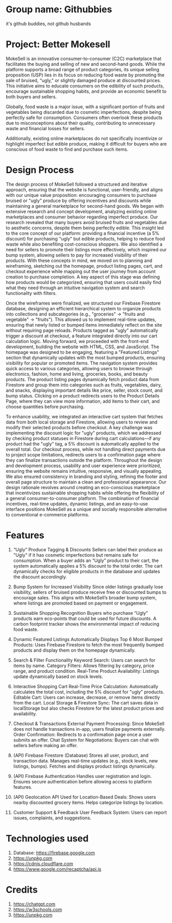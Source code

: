# Group name: Githubbies
it's github buddies, not github husbands

# Project: Better Mokesell
MokeSell is an innovative consumer-to-consumer (C2C) marketplace that facilitates the buying and selling of new and second-hand goods. While the platform supports a broad range of product categories, its unique selling proposition (USP) lies in its focus on reducing food waste by promoting the sale of bruised, “ugly,” or slightly damaged produce at discounted prices. This initiative aims to educate consumers on the edibility of such products, encourage sustainable shopping habits, and provide an economic benefit to both buyers and sellers.

Globally, food waste is a major issue, with a significant portion of fruits and vegetables being discarded due to cosmetic imperfections, despite being perfectly safe for consumption. Consumers often overlook these products due to misconceptions about their quality, contributing to unnecessary waste and financial losses for sellers.

Additionally, existing online marketplaces do not specifically incentivize or highlight imperfect but edible produce, making it difficult for buyers who are conscious of food waste to find and purchase such items.

# Design Process
The design process of MokeSell followed a structured and iterative approach, ensuring that the website is functional, user-friendly, and aligns with our unique value proposition: encouraging consumers to purchase bruised or "ugly" produce by offering incentives and discounts while maintaining a general marketplace for second-hand goods. We began with extensive research and concept development, analyzing existing online marketplaces and consumer behavior regarding imperfect produce. Our research revealed that many buyers avoid bruised fruits and vegetables due to aesthetic concerns, despite them being perfectly edible. This insight led to the core concept of our platform: providing a financial incentive (a 5% discount) for purchasing "ugly" but edible products, helping to reduce food waste while also benefiting cost-conscious shoppers. We also identified a need for sellers to promote their listings more effectively, which inspired our bump system, allowing sellers to pay for increased visibility of their products. With these concepts in mind, we moved on to planning and wireframing, sketching out the homepage, product listing pages, cart, and checkout experience while mapping out the user journey from account creation to purchase completion. A key aspect of this stage was defining how products would be categorized, ensuring that users could easily find what they need through an intuitive navigation system and search functionality with filters.

Once the wireframes were finalized, we structured our Firebase Firestore database, designing an efficient hierarchical system to organize products into collections and subcategories (e.g., "groceries" → "fruits and vegetable" → "fruits"). This allowed us to implement real-time updates, ensuring that newly listed or bumped items immediately reflect on the site without requiring page reloads. Products tagged as "ugly" automatically trigger a discount at checkout, a feature integrated directly into our cart calculation logic. Moving forward, we proceeded with the front-end development, building the website with HTML, CSS, and JavaScript. The homepage was designed to be engaging, featuring a "Featured Listings" section that dynamically updates with the most bumped products, ensuring visibility for popular or promoted items. The navigation system provides quick access to various categories, allowing users to browse through electronics, fashion, home and living, groceries, books, and beauty products. The product listing pages dynamically fetch product data from Firestore and group them into categories such as fruits, vegetables, dairy, and snacks, displaying important details like price, seller, stock count, and bump status. Clicking on a product redirects users to the Product Details Page, where they can view more information, add items to their cart, and choose quantities before purchasing.

To enhance usability, we integrated an interactive cart system that fetches data from both local storage and Firestore, allowing users to review and modify their selected products before checkout. A key challenge was implementing the discount logic for "ugly" products, which we addressed by checking product statuses in Firestore during cart calculations—if any product had the "ugly" tag, a 5% discount is automatically applied to the overall total. Our checkout process, while not handling direct payments due to project scope limitations, redirects users to a confirmation page where they can finalize transactions outside the platform. Throughout the design and development process, usability and user experience were prioritized, ensuring the website remains intuitive, responsive, and visually appealing. We also ensured consistency in branding and styling, refining the footer and overall page structure to maintain a clean and professional appearance. Our design rationale revolves around creating an eco-conscious marketplace that incentivizes sustainable shopping habits while offering the flexibility of a general consumer-to-consumer platform. The combination of financial incentives, real-time updates, dynamic listings, and an easy-to-use interface positions MokeSell as a unique and socially responsible alternative to conventional e-commerce platforms.

# Features
1. “Ugly” Produce Tagging & Discounts
Sellers can label their produce as "Ugly" if it has cosmetic imperfections but remains safe for consumption.
When a buyer adds an “Ugly” product to their cart, the system automatically applies a 5% discount to the total order.
The cart dynamically checks for eligible products in the database and updates the discount accordingly.

2. Bump System for Increased Visibility
Since older listings gradually lose visibility, sellers of bruised produce receive free or discounted bumps to encourage sales.
This aligns with MokeSell’s broader bump system, where listings are promoted based on payment or engagement.

3. Sustainable Shopping Recognition
Buyers who purchase “Ugly” products earn eco-points that could be used for future discounts.
A carbon footprint tracker shows the environmental impact of reducing food waste.

4. Dynamic Featured Listings
Automatically Displays Top 6 Most Bumped Products: Uses Firebase Firestore to fetch the most frequently bumped products and display them on the homepage dynamically.

5. Search & Filter Functionality
Keyword Search: Users can search for items by name.
Category Filters: Allows filtering by category, price range, and product condition.
Real-Time Product Availability: Listings update dynamically based on stock levels.

6. Interactive Shopping Cart
Real-Time Price Calculation: Automatically calculates the total cost, including the 5% discount for "ugly" products.
Editable Cart: Users can increase, decrease, or remove items directly from the cart.
Local Storage & Firestore Sync: The cart saves data in localStorage but also checks Firestore for the latest product prices and availability.

7. Checkout & Transactions
External Payment Processing: Since MokeSell does not handle transactions in-app, users finalize payments externally.
Order Confirmation: Redirects to a confirmation page once a user submits an offer.
Chat System for Negotiations: Buyers can chat with sellers before making an offer.

8. (API) Firebase Firestore (Database)
Stores all user, product, and transaction data.
Manages real-time updates (e.g., stock levels, new listings, bumps).
Fetches and displays product listings dynamically.

9. (API) Firebase Authentication
Handles user registration and login.
Ensures secure authentication before allowing access to platform features.

10. (API) Geolocation API
Used for Location-Based Deals: Shows users nearby discounted grocery items.
Helps categorize listings by location.

11. Customer Support & Feedback
User Feedback System: Users can report issues, complaints, and suggestions.

# Technologies used
1. Database: https://firebase.google.com
2. https://unpkg.com
3. https://cdnjs.cloudflare.com
4. https://www.google.com/recaptcha/api.js

# Credits
1. https://chatgpt.com
2. https://w3schools.com
3. https://unpkg.com
